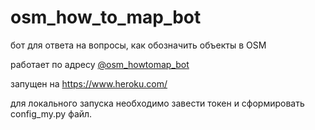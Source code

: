 # osm_how_to_map_bot
бот для ответа на вопросы, как обозначить объекты в OSM

работает по адресу [@osm_howtomap_bot](https://t.me/osm_howtomap_bot)

запущен на https://www.heroku.com/

для локального запуска необходимо завести токен и сформировать config_my.py файл.
